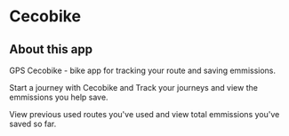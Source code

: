 # Cecobike

## About this app

GPS Cecobike - bike app for tracking your route and saving emmissions.

Start a journey with Cecobike and Track your journeys and view the emmissions you help save. 

View previous used routes you've used and view total emmissions you've saved so far.
